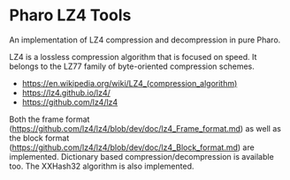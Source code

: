 # Pharo LZ4 Tools

An implementation of LZ4 compression and decompression in pure Pharo.

LZ4 is a lossless compression algorithm that is focused on speed.
It belongs to the LZ77 family of byte-oriented compression schemes.

- https://en.wikipedia.org/wiki/LZ4_(compression_algorithm)
- https://lz4.github.io/lz4/
- https://github.com/lz4/lz4

Both the frame format (https://github.com/lz4/lz4/blob/dev/doc/lz4_Frame_format.md) as well as the block format (https://github.com/lz4/lz4/blob/dev/doc/lz4_Block_format.md) are implemented. Dictionary based compression/decompression is available too. The XXHash32 algorithm is also implemented.
